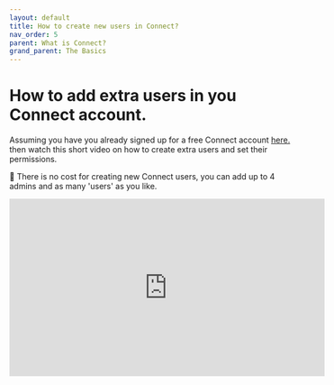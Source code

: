 ```yaml
---
layout: default
title: How to create new users in Connect?
nav_order: 5
parent: What is Connect?
grand_parent: The Basics
---
```


# How to add extra users in you Connect account.  

Assuming you have you already signed up for a free Connect account [here.](https://connect.8x8.com/login/signup) then watch this short video on how to create extra users and set their permissions.

📘 There is no cost for creating new Connect users, you can add up to 4 admins and as many 'users' as you like.

<iframe width="560" height="315" src="https://www.youtube.com/embed/79wb_LlQi1Q" title="YouTube video player" frameborder="0" allow="accelerometer; autoplay; clipboard-write; encrypted-media; gyroscope; picture-in-picture" allowfullscreen></iframe>
